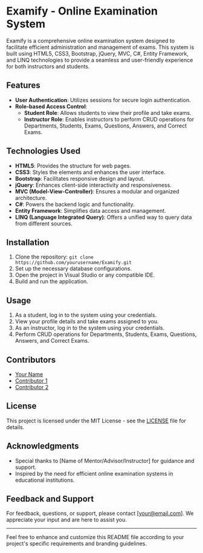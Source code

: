 # Examify - Online Examination System

Examify is a comprehensive online examination system designed to facilitate efficient administration and management of exams. This system is built using HTML5, CSS3, Bootstrap, jQuery, MVC, C#, Entity Framework, and LINQ technologies to provide a seamless and user-friendly experience for both instructors and students.

## Features

- **User Authentication**: Utilizes sessions for secure login authentication.
- **Role-based Access Control**:
  - **Student Role**: Allows students to view their profile and take exams.
  - **Instructor Role**: Enables instructors to perform CRUD operations for Departments, Students, Exams, Questions, Answers, and Correct Exams.
  
## Technologies Used

- **HTML5**: Provides the structure for web pages.
- **CSS3**: Styles the elements and enhances the user interface.
- **Bootstrap**: Facilitates responsive design and layout.
- **jQuery**: Enhances client-side interactivity and responsiveness.
- **MVC (Model-View-Controller)**: Ensures a modular and organized architecture.
- **C#**: Powers the backend logic and functionality.
- **Entity Framework**: Simplifies data access and management.
- **LINQ (Language Integrated Query)**: Offers a unified way to query data from different sources.

## Installation

1. Clone the repository: `git clone https://github.com/yourusername/Examify.git`
2. Set up the necessary database configurations.
3. Open the project in Visual Studio or any compatible IDE.
4. Build and run the application.

## Usage

1. As a student, log in to the system using your credentials.
2. View your profile details and take exams assigned to you.
3. As an instructor, log in to the system using your credentials.
4. Perform CRUD operations for Departments, Students, Exams, Questions, Answers, and Correct Exams.

## Contributors

- [Your Name](https://github.com/yourusername)
- [Contributor 1](https://github.com/contributor1)
- [Contributor 2](https://github.com/contributor2)

## License

This project is licensed under the MIT License - see the [LICENSE](LICENSE) file for details.

## Acknowledgments

- Special thanks to [Name of Mentor/Advisor/Instructor] for guidance and support.
- Inspired by the need for efficient online examination systems in educational institutions.

## Feedback and Support

For feedback, questions, or support, please contact [your@email.com]. We appreciate your input and are here to assist you.

---
Feel free to enhance and customize this README file according to your project's specific requirements and branding guidelines.
